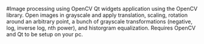 #Image processing using OpenCV
Qt widgets application using the OpenCV library. Open images in grayscale and apply translation, scaling, rotation 
around an arbitrary point, a bunch of grayscale transformations (negative, log, inverse log, nth power), and historgram equalization.
Requires OpenCV and Qt to be setup on your pc.
